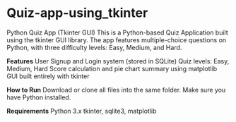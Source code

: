 # Quiz-app-using_tkinter

Python Quiz App (Tkinter GUI)
This is a Python-based Quiz Application built using the tkinter GUI library.
The app features multiple-choice questions on Python, with three difficulty levels: Easy, Medium, and Hard.

**Features**
User Signup and Login system (stored in SQLite)
Quiz levels: Easy, Medium, Hard
Score calculation and pie chart summary using matplotlib
GUI built entirely with tkinter

**How to Run**
Download or clone all files into the same folder.
Make sure you have Python installed.

 **Requirements**
Python 3.x
tkinter, sqlite3, matplotlib
